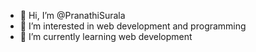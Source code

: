 - 👋 Hi, I’m @PranathiSurala
- 👀 I’m interested in web development and programming
- 🌱 I’m currently learning web development
<!---
PranathiSurala/PranathiSurala is a ✨ special ✨ repository because its `README.md` (this file) appears on your GitHub profile.
You can click the Preview link to take a look at your changes.
--->
